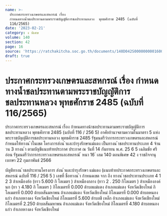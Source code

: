 ```yaml
---
name: >-
  ประกาศกระทรวงเกษตรและสหกรณ์ เรื่อง
  กำหนดทางน้ำชลประทานตามพระราชบัญญัติการชลประทานหลวง  พุทธศักราช 2485 (ฉบับที่
  116/2565)
date: '2023-02-21'
category: ง พิเศษ
volume: 140
section: 42
page: 16
source: 'https://ratchakitcha.soc.go.th/documents/140D042S0000000001600.pdf'
draft: true
---
```


# ประกาศกระทรวงเกษตรและสหกรณ์ เรื่อง กำหนดทางน้ำชลประทานตามพระราชบัญญัติการชลประทานหลวง  พุทธศักราช 2485 (ฉบับที่ 116/2565)

ประกาศกระทรวงเกษตรและสหกรณ์ เรื่อง ก้าหนดทางน้าชลประทานตามพระราชบัญญัติการชลประทานหลวง พุทธศักราช 2485 (ฉบับที่ 116 / 256 5) อาศัยอ้านาจตามความในมาตรา 5 แห่งพระราชบัญญัติการชลประทานหลวง พุทธศักราช 2485 รัฐมนตรีว่าการกระทรวงเกษตรและสหกรณ์ ก้าหนดให้ทางน ้าในเขต โครงการส่งน ้าและบ้ารุงรักษาแม่แตง เป็นทางน ้าชลประทานประเภท 4 จ้านวน 3 ทางน ้า ตามบัญชีแนบท้ายประกาศ ประกาศ ณ วันที่ 14 กันยายน พ.ศ. 25 6 5 เฉลิมชัย ศรีอ่อน รัฐมนตรีว่าการกระทรวงเกษตรและสหกรณ์ ้ หนา 16 ่ เลม 140 ตอนพิเศษ 42 ง ราชกิจจานุเบกษา 22 กุมภาพันธ์ 2566

บัญชีทางน ้าชลประทานโครงการ ส่งน ้าและบ้ารุงรักษา แม่แตง (แนบท้ายประกาศกระทรวงเกษตรและสหกรณ์ ฉบับที่ 116 / 256 5 ) เลขที่ ชื่อทางน ้า ก้าหนดเขต จาก ถึง ทางน ้าชลประทานประเภท 4 1 2 3 ล้าเหมืองฮ่อ (ยาว 5.600 กิ โลเมตร ) ล้าเหมืองกลาง (ยาว 2 . 250 กิโลเมตร ) ล้าเหมืององค์นก (ยา ว 4.180 กิ โลเมตร ) กิโลเมตรที่ 0.000 ต้าบลแม่แตง อ้าเภอแม่แตง จังหวัดเชียงใหม่ กิ โลเมตรที่ 0.000 ต้าบลสันมหาพน อ้าเภอแม่แตง จังหวัดเชียงใหม่ กิโลเมตรที่ 0.000 ต้าบลหนองแก๋ว อ้าเภอหางดง จังหวัดเชียงใหม่ กิโลเมตรที่ 5.600 ต้าบลขี เหล็ก อ้าเภอแม่แตง จังหวัดเชียงใหม่ กิโลเมตรที่ 2.250 ต้าบลสันมหาพน อ้าเภอแม่แตง จังหวัดเชียงใหม่ กิโลเมตรที่ 4.180 ต้าบลหนองแก๋ว อ้าเภอหางดง จังหวัดเชียงใหม่
